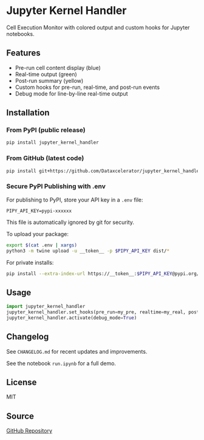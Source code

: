
# Jupyter Kernel Handler

Cell Execution Monitor with colored output and custom hooks for Jupyter notebooks.

## Features
- Pre-run cell content display (blue)
- Real-time output (green)
- Post-run summary (yellow)
- Custom hooks for pre-run, real-time, and post-run events
- Debug mode for line-by-line real-time output


## Installation

### From PyPI (public release)
```bash
pip install jupyter_kernel_handler
```

### From GitHub (latest code)
```bash
pip install git+https://github.com/Dataxcelerator/jupyter_kernel_handler.git
```


### Secure PyPI Publishing with .env
For publishing to PyPI, store your API key in a `.env` file:
```env
PIPY_API_KEY=pypi-xxxxxx
```
This file is automatically ignored by git for security.

To upload your package:
```bash
export $(cat .env | xargs)
python3 -m twine upload -u __token__ -p $PIPY_API_KEY dist/*
```

For private installs:
```bash
pip install --extra-index-url https://__token__:$PIPY_API_KEY@pypi.org/simple jupyter_kernel_handler
```

## Usage
```python
import jupyter_kernel_handler
jupyter_kernel_handler.set_hooks(pre_run=my_pre, realtime=my_real, post_run=my_post)
jupyter_kernel_handler.activate(debug_mode=True)
```

## Changelog
See `CHANGELOG.md` for recent updates and improvements.

See the notebook `run.ipynb` for a full demo.

## License
MIT

## Source
[GitHub Repository](https://github.com/Dataxcelerator/jupyter_kernel_handler.git)
